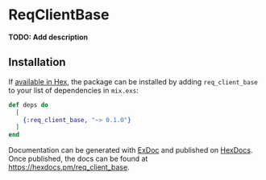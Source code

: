 # ReqClientBase

**TODO: Add description**

## Installation

If [available in Hex](https://hex.pm/docs/publish), the package can be installed
by adding `req_client_base` to your list of dependencies in `mix.exs`:

```elixir
def deps do
  [
    {:req_client_base, "~> 0.1.0"}
  ]
end
```

Documentation can be generated with [ExDoc](https://github.com/elixir-lang/ex_doc)
and published on [HexDocs](https://hexdocs.pm). Once published, the docs can
be found at <https://hexdocs.pm/req_client_base>.

